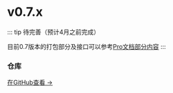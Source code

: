 # v0.7.x

::: tip
待完善（预计4月之前完成）

目前0.7版本的打包部分及接口可以参考[Pro文档部分内容](/zh/documents/pro/StartUp)
:::

### 仓库

[在GitHub查看 →](https://github.com/JasonXuDeveloper/JEngine/tree/master)



